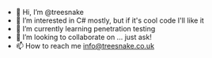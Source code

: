 - 👋 Hi, I’m @treesnake
- 👀 I’m interested in C# mostly, but if it's cool code I'll like it
- 🌱 I’m currently learning penetration testing
- 💞️ I’m looking to collaborate on ... just ask!
- 📫 How to reach me info@treesnake.co.uk

<!---
treesnake/treesnake is a ✨ special ✨ repository because its `README.md` (this file) appears on your GitHub profile.
You can click the Preview link to take a look at your changes.
--->
